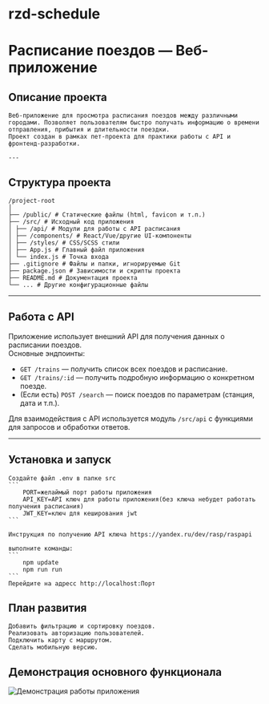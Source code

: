 # rzd-schedule

# Расписание поездов — Веб-приложение

## Описание проекта
```
Веб-приложение для просмотра расписания поездов между различными городами. Позволяет пользователям быстро получать информацию о времени отправления, прибытия и длительности поездки.  
Проект создан в рамках пет-проекта для практики работы с API и фронтенд-разработки.

---
```

## Структура проекта

```
/project-root
│
├── /public/ # Статические файлы (html, favicon и т.п.)
├── /src/ # Исходный код приложения
│ ├── /api/ # Модули для работы с API расписания
│ ├── /components/ # React/Vue/другие UI-компоненты
│ ├── /styles/ # CSS/SCSS стили
│ ├── App.js # Главный файл приложения
│ └── index.js # Точка входа
├── .gitignore # Файлы и папки, игнорируемые Git
├── package.json # Зависимости и скрипты проекта
├── README.md # Документация проекта
└── ... # Другие конфигурационные файлы
```

---

## Работа с API

Приложение использует внешний API для получения данных о расписании поездов.  
Основные эндпоинты:

- `GET /trains` — получить список всех поездов и расписание.
- `GET /trains/:id` — получить подробную информацию о конкретном поезде.
- (Если есть) `POST /search` — поиск поездов по параметрам (станция, дата и т.п.).

Для взаимодействия с API используется модуль `/src/api` с функциями для запросов и обработки ответов.

---

## Установка и запуск

    Создайте файл .env в папке src
    ```
        PORT=желаймый порт работы приложения
        API_KEY=API ключ для работы приложения(без ключа небудет работать получения расписания)
        JWT_KEY=ключ для кеширования jwt
    ```

    Инструкция по получению API ключа https://yandex.ru/dev/rasp/raspapi

    выполните команды:
    ```
        npm update
        npm run run
    ```
    Перейдите на адресс http://localhost:Порт

## План развития

    Добавить фильтрацию и сортировку поездов.
    Реализовать авторизацию пользователей.
    Подключить карту с маршрутом.
    Сделать мобильную версию.

## Демонстрация основного функционала

![Демонстрация работы приложения](./demo.gif)
